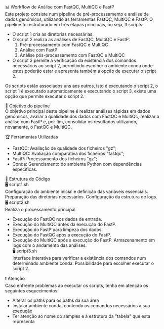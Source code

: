 📊 Workflow de Análise com FastQC, MultiQC e FastP  
Este projeto consiste num pipeline de pré-processamento e análise de dados genómicos, utilizando as ferramentas FastQC, MultiQC e FastP. O pipeline foi estruturado em três etapas principais, ou seja, 3 scripts:  
- O script 1 cria as diretorias necessárias.
- O script 2 realiza as análises de FastQC, MultiQC e FastP:
  1. Pré-processamento com FastQC e MultiQC
  2. Análise com FastP
  3. Análise pós-processamento com FastQC e MultiQC
- O script 3 permite a verificação da existência dos comandos necessários ao script 2, permitindo escolher o ambiente conda onde estes poderão estar e apresenta também a opção de executar o script 2.  

Os scripts estão associados uns aos outros, isto é executando o script 2, o script 1 é executado automaticamente e executando o script 3, existe uma opção que permite executar o script 2.

🚀 Objetivo do pipeline  
O objetivo principal deste pipeline é realizar análises rápidas em dados genómicos, avaliar a qualidade dos dados com FastQC e MultiQc, realizar a análise com FastP e, por fim, consolidar os resultados utilizando, novamente, o FastQC e MultiQC.

🏆 Ferramentas Utilizadas  
- FastQC: Avaliação de qualidade dos ficheiros "gz";
- MultiQC: Avaliação comparativa dos ficheiros "fastqc";
- FastP: Processamento dos ficheiros "gz";
- Conda: Gerenciamento do ambiente Python com dependências específicas.

📂 Estrutura do Código  
🖥️ script1.sh  
Configuração do ambiente inicial e definição das variáveis essenciais.
Preparação das diretórias necessários.
Configuração da estrutura de logs.  
🖥️ script2.sh  
Realiza o processamento principal:
- Execução do FastQC nos dados de entrada.
- Execução do MultiQC antes da execução do FastP.
- Execução do FastP para limpeza dos dados.
- Execução do FastQC após a execução do FastP.
- Execução do MultiQC após a execução do FastP.
Armazenamento em logs com o andamento das análises.  
🖥️ script3.sh  
Interface interativa para verificar a existência dos comandos num determinado ambiente conda.
Possibilidade para escolher executar o script 2.

❗️ Atenção  
Caso enfrente problemas ao executar os scripts, tenha em atenção os seguintes esquecimentos:
- Alterar os paths para os paths da sua área
- Instalar ambiente conda, contendo os comandos necessários à sua execução
- Ter atenção ao nome do samples e à estrutura da "tabela" que esta representa
